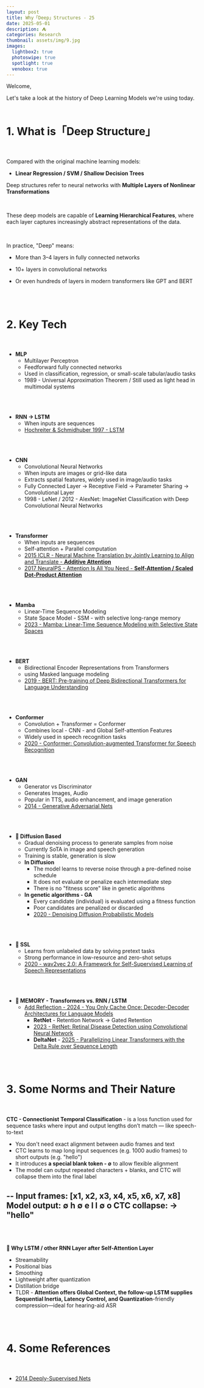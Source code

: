 ```yaml
---
layout: post
title: Why「Deep」Structures - 25
date: 2025-05-01
description: ⛺️
categories: Research
thumbnail: assets/img/9.jpg
images:
  lightbox2: true
  photoswipe: true
  spotlight: true
  venobox: true
---
```


Welcome, <br>

Let's take a look at the history of Deep Learning Models we're using today.<br><br>

# 1. What is「Deep Structure」<br><br>

Compared with the original machine learning models:

 - **Linear Regression / SVM / Shallow Decision Trees**
 
 Deep structures refer to neural networks with **Multiple Layers of Nonlinear Transformations**

<br>

These deep models are capable of **Learning Hierarchical Features**, where each layer captures increasingly abstract representations of the data.

<br>

In practice, "Deep" means:

- More than 3–4 layers in fully connected networks

- 10+ layers in convolutional networks

- Or even hundreds of layers in modern transformers like GPT and BERT


<br><br>


# 2. Key Tech<br><br>

- **MLP**
  - Multilayer Perceptron
  - Feedforward fully connected networks
  - Used in classification, regression, or small-scale tabular/audio tasks
  - 1989 - Universal Approximation Theorem / Still used as light head in multimodal systems<br>

<br><br>

- **RNN -> LSTM**
  - When inputs are sequences<br>
  - [Hochreiter & Schmidhuber 1997 - LSTM](https://ieeexplore.ieee.org/abstract/document/6795963)<br>

<br><br>

- **CNN**
  - Convolutional Neural Networks
  - When inputs are images or grid-like data
  - Extracts spatial features, widely used in image/audio tasks
  - Fully Connected Layer -> Receptive Field -> Parameter Sharing -> Convolutional Layer
  - 1998 - LeNet / 2012 - AlexNet: ImageNet Classification with Deep Convolutional Neural Networks<br>

<br><br>

- **Transformer**
  - When inputs are sequences<br>
  - Self-attention + Parallel computation<br>
  - [2015 ICLR - Neural Machine Translation by Jointly Learning to Align and Translate - **Additive Attention**](https://arxiv.org/abs/1409.0473)<br>
  - [2017 NeuralPS - Attention Is All You Need - **Self-Attention / Scaled Dot-Product Attention**](https://arxiv.org/abs/1706.03762)<br>

<br><br>

- **Mamba**
  - Linear-Time Sequence Modeling<br>
  - State Space Model - SSM - with selective long-range memory<br>
  - [2023 - Mamba: Linear-Time Sequence Modeling with Selective State Spaces](https://arxiv.org/abs/2312.00752)<br>

<br><br>

- **BERT**
  - Bidirectional Encoder Representations from Transformers<br>
  - using Masked language modeling<br>
  - [2019 - BERT: Pre-training of Deep Bidirectional Transformers for Language Understanding](https://aclanthology.org/N19-1423/?utm_campaign=The%20Batch&utm_source=hs_email&utm_medium=email&_hsenc=p2ANqtz-_m9bbH_7ECE1h3lZ3D61TYg52rKpifVNjL4fvJ85uqggrXsWDBTB7YooFLJeNXHWqhvOyC)<br>

<br><br>


- **Conformer**
  - Convolution + Transformer = Conformer
  - Combines local - CNN - and Global Self-attention Features
  - Widely used in speech recognition tasks
  - [2020 - Conformer: Convolution-augmented Transformer for Speech Recognition](https://arxiv.org/abs/2005.08100)<br>

<br><br>


 - **GAN**
   - Generator vs Discriminator<br>
   - Generates Images, Audio<br>
   - Popular in TTS, audio enhancement, and image generation<br>
   - [2014 - Generative Adversarial Nets](https://proceedings.neurips.cc/paper_files/paper/2014/hash/f033ed80deb0234979a61f95710dbe25-Abstract.html)<br>

<br><br>

- **📍 Diffusion Based**
  -  Gradual denoising process to generate samples from noise<br>
  -  Currently SoTA in image and speech generation<br>
  -  Training is stable, generation is slow<br>
  -  **In Diffusion**
     - The model learns to reverse noise through a pre-defined noise schedule
     - It does not evaluate or penalize each intermediate step
     - There is no "fitness score" like in genetic algorithms
  - **In genetic algorithms - GA**
     - Every candidate (individual) is evaluated using a fitness function
     - Poor candidates are penalized or discarded<br>
     - [2020 - Denoising Diffusion Probabilistic Models](https://proceedings.neurips.cc/paper/2020/hash/4c5bcfec8584af0d967f1ab10179ca4b-Abstract.html)<br>

<br><br>

- **📍 SSL**
  - Learns from unlabeled data by solving pretext tasks<br>
  - Strong performance in low-resource and zero-shot setups<br>
  - [2020 - wav2vec 2.0: A Framework for Self-Supervised Learning of Speech Representations](https://proceedings.neurips.cc/paper/2020/hash/92d1e1eb1cd6f9fba3227870bb6d7f07-Abstract.html)<br>

<br><br>

- **📍 MEMORY - Transformers vs. RNN / LSTM**
  - [Add Reflection - 2024 - You Only Cache Once: Decoder-Decoder Architectures for Language Models](https://arxiv.org/abs/2405.05254)
    - **RetNet** - Retention Network -> Gated Retention
    - [2023 - RetNet: Retinal Disease Detection using Convolutional Neural Network](https://ieeexplore.ieee.org/abstract/document/10101661?casa_token=uZQehKNSJt0AAAAA:UWdRNBHC8WlsoNpwbNVIm9Wr147Q-292JEFwcP6bLglKLDlNtTVfIe7RuHyVD6ryjeuQTFUOaw)
    - **DeltaNet** - [2025 - Parallelizing Linear Transformers with the Delta Rule over Sequence Length](https://arxiv.org/abs/2406.06484)


<br><br>


# 3. Some Norms and Their Nature<br><br>

**CTC - Connectionist Temporal Classification** - is a loss function used for sequence tasks where input and output lengths don’t match — like speech-to-text

  - You don't need exact alignment between audio frames and text
  - CTC learns to map long input sequences (e.g. 1000 audio frames) to short outputs (e.g. "hello")
  - It introduces **a special blank token - ∅** to allow flexible alignment
  - The model can output repeated characters + blanks, and CTC will collapse them into the final label<br>

--
Input frames:    [x1, x2, x3, x4, x5, x6, x7, x8]
Model output:     ∅   h   ∅   e   l   l   ∅   o
CTC collapse:              →         "hello"
--

<br><br>

**📍 Why LSTM / other RNN Layer after Self-Attention Layer**
   - Streamability
   - Positional bias
   - Smoothing
   - Lightweight after quantization
   - Distillation bridge
   - TLDR - **Attention offers Global Context, the follow-up LSTM supplies Sequential Inertia, Latency Control, and Quantization**-friendly compression—ideal for hearing-aid ASR


<br><br>

# 4. Some References<br><br>

- [2014 Deeply-Supervised Nets](https://proceedings.mlr.press/v38/lee15a.html)


<br><br><br><br>
